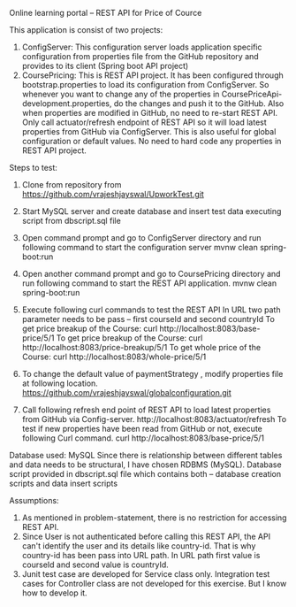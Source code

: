 Online learning portal – REST API for Price of Cource

This application is consist of two projects:

1) ConfigServer: This configuration server loads application specific configuration from properties file from the GitHub repository and provides to its client (Spring boot API project)
2) CoursePricing: This is REST API project. It has been configured through bootstrap.properties to load its configuration from ConfigServer. So whenever you want to change any of the properties in CoursePriceApi-development.properties, do the changes and push it to the GitHub.  Also when properties are modified in GitHub, no need to re-start REST API. Only call actuator/refresh endpoint of REST API so it will load latest properties from GitHub via ConfigServer. This is also useful for global configuration or default values. No need to hard code any properties in REST API project.

Steps to test:
1) Clone from repository from https://github.com/vrajeshjayswal/UpworkTest.git
2) Start MySQL server and create database and insert test data executing script from dbscript.sql file
3) Open command prompt and go to ConfigServer directory and run following command to start the configuration server
mvnw clean spring-boot:run
4) Open another command prompt and go to CoursePricing directory and run following command to start the REST API application.
mvnw clean spring-boot:run
5) Execute following curl commands to test the REST API
             In URL two path parameter needs to be pass – first courseId and second countryId
To get price breakup of the Course:  curl http://localhost:8083/base-price/5/1 
To get price breakup of the Course: curl http://localhost:8083/price-breakup/5/1 
To get whole price of the Course: curl  http://localhost:8083/whole-price/5/1 

6) To change the default value of paymentStrategy , modify properties file at following location.
https://github.com/vrajeshjayswal/globalconfiguration.git
7) Call following refresh end point of REST API to load latest properties from GitHub via Config-server.
http://localhost:8083/actuator/refresh 
To test if new properties have been read from GitHub or not, execute following Curl command.
curl http://localhost:8083/base-price/5/1

Database used: MySQL
Since there is relationship between different tables and data needs to be structural, I have chosen RDBMS (MySQL).
Database script provided in dbscript.sql file which contains both – database creation scripts and data insert scripts

Assumptions:
1) As mentioned in problem-statement, there is no restriction for accessing REST API.
2) Since User is not authenticated before calling this REST API, the API can't identify the user and its details like country-id. That is why country-id has been pass into URL path. In URL path first value is courseId and second value is countryId.
3) Junit test case are developed for Service class only. Integration test cases for Controller class are not developed for this exercise. But I know how to develop it.

